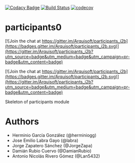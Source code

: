 [![Codacy Badge](https://api.codacy.com/project/badge/Grade/2f5e9b234d9b4cbd8669629c299990ad)](https://www.codacy.com/app/jelabra/participants_i2b?utm_source=github.com&utm_medium=referral&utm_content=Arquisoft/participants_i2b&utm_campaign=badger)
[![Build Status](https://travis-ci.org/Arquisoft/participants_i2b.svg?branch=master)](https://travis-ci.org/Arquisoft/participants_i2b)
[![codecov](https://codecov.io/gh/Arquisoft/participants_i2b/branch/master/graph/badge.svg)](https://codecov.io/gh/Arquisoft/participants_i2b)


# participants0

[![Join the chat at https://gitter.im/Arquisoft/participants_i2b](https://badges.gitter.im/Arquisoft/participants_i2b.svg)](https://gitter.im/Arquisoft/participants_i2b?utm_source=badge&utm_medium=badge&utm_campaign=pr-badge&utm_content=badge)

[![Join the chat at https://gitter.im/Arquisoft/participants_i2b](https://badges.gitter.im/Arquisoft/participants_i2b.svg)](https://gitter.im/Arquisoft/participants_i2b?utm_source=badge&utm_medium=badge&utm_campaign=pr-badge&utm_content=badge)

Skeleton of participants module

# Authors

- Herminio García González (@herminiogg)
- Jose Emilio Labra Gayo (@labra)
- Jorge Zapatero Sánchez (@JorgeZapa)
- Damián Rubio Cuervo (@DamianRubio)
- Antonio Nicolás Rivero Gómez (@Lan5432)


